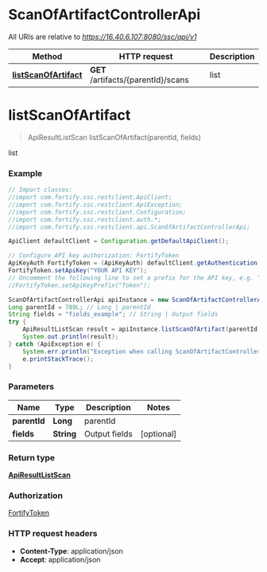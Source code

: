 # ScanOfArtifactControllerApi

All URIs are relative to *https://16.40.6.107:8080/ssc/api/v1*

Method | HTTP request | Description
------------- | ------------- | -------------
[**listScanOfArtifact**](ScanOfArtifactControllerApi.md#listScanOfArtifact) | **GET** /artifacts/{parentId}/scans | list


<a name="listScanOfArtifact"></a>
# **listScanOfArtifact**
> ApiResultListScan listScanOfArtifact(parentId, fields)

list

### Example
```java
// Import classes:
//import com.fortify.ssc.restclient.ApiClient;
//import com.fortify.ssc.restclient.ApiException;
//import com.fortify.ssc.restclient.Configuration;
//import com.fortify.ssc.restclient.auth.*;
//import com.fortify.ssc.restclient.api.ScanOfArtifactControllerApi;

ApiClient defaultClient = Configuration.getDefaultApiClient();

// Configure API key authorization: FortifyToken
ApiKeyAuth FortifyToken = (ApiKeyAuth) defaultClient.getAuthentication("FortifyToken");
FortifyToken.setApiKey("YOUR API KEY");
// Uncomment the following line to set a prefix for the API key, e.g. "Token" (defaults to null)
//FortifyToken.setApiKeyPrefix("Token");

ScanOfArtifactControllerApi apiInstance = new ScanOfArtifactControllerApi();
Long parentId = 789L; // Long | parentId
String fields = "fields_example"; // String | Output fields
try {
    ApiResultListScan result = apiInstance.listScanOfArtifact(parentId, fields);
    System.out.println(result);
} catch (ApiException e) {
    System.err.println("Exception when calling ScanOfArtifactControllerApi#listScanOfArtifact");
    e.printStackTrace();
}
```

### Parameters

Name | Type | Description  | Notes
------------- | ------------- | ------------- | -------------
 **parentId** | **Long**| parentId |
 **fields** | **String**| Output fields | [optional]

### Return type

[**ApiResultListScan**](ApiResultListScan.md)

### Authorization

[FortifyToken](../README.md#FortifyToken)

### HTTP request headers

 - **Content-Type**: application/json
 - **Accept**: application/json

